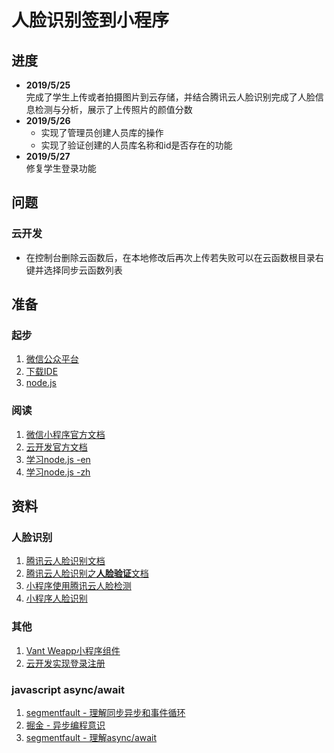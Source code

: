 # 人脸识别签到小程序
## 进度
- **2019/5/25**  
  完成了学生上传或者拍摄图片到云存储，并结合腾讯云人脸识别完成了人脸信息检测与分析，展示了上传照片的颜值分数
- **2019/5/26**  
  - 实现了管理员创建人员库的操作
  - 实现了验证创建的人员库名称和id是否存在的功能
- **2019/5/27**  
  修复学生登录功能
## 问题
### 云开发
- 在控制台删除云函数后，在本地修改后再次上传若失败可以在云函数根目录右键并选择同步云函数列表
## 准备
### 起步
1. [微信公众平台](https://mp.weixin.qq.com/)
2. [下载IDE](https://developers.weixin.qq.com/miniprogram/dev/devtools/download.html)
3. [node.js](https://nodejs.org/en/)
### 阅读
1. [微信小程序官方文档](https://developers.weixin.qq.com/miniprogram/dev/index.html?t=19051721)
2. [云开发官方文档](https://developers.weixin.qq.com/miniprogram/dev/wxcloud/basis/getting-started.html)
3. [学习node.js -en](https://www.w3schools.com/nodejs/)
4. [学习node.js -zh](https://nqdeng.github.io/7-days-nodejs/)
## 资料
### 人脸识别
1. [腾讯云人脸识别文档](https://cloud.tencent.com/document/product/867/17636)
2. [腾讯云人脸识别之<b>人脸验证</b>文档](https://cloud.tencent.com/document/product/867/32806)
3. [小程序使用腾讯云人脸检测](https://github.com/Techeek/WX_TencentAI_Face)
4. [小程序人脸识别](https://cloud.tencent.com/developer/article/1362842)
### 其他
1. [Vant Weapp小程序组件](https://youzan.github.io/vant-weapp/#/intro)
2. [云开发实现登录注册](https://juejin.im/post/5bbf08dfe51d450e92526f3e)
### javascript async/await
1. [segmentfault - 理解同步异步和事件循环](https://segmentfault.com/a/1190000004322358)
2. [掘金 - 异步编程意识](https://juejin.im/post/5a8fc6345188257a804aa956)
3. [segmentfault - 理解async/await](https://segmentfault.com/a/1190000007535316)

